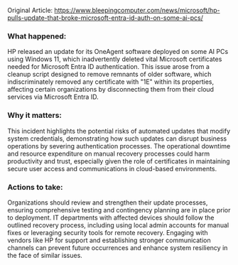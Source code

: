 Original Article: https://www.bleepingcomputer.com/news/microsoft/hp-pulls-update-that-broke-microsoft-entra-id-auth-on-some-ai-pcs/

### What happened:

HP released an update for its OneAgent software deployed on some AI PCs using Windows 11, which inadvertently deleted vital Microsoft certificates needed for Microsoft Entra ID authentication. This issue arose from a cleanup script designed to remove remnants of older software, which indiscriminately removed any certificate with "1E" within its properties, affecting certain organizations by disconnecting them from their cloud services via Microsoft Entra ID.

### Why it matters:

This incident highlights the potential risks of automated updates that modify system credentials, demonstrating how such updates can disrupt business operations by severing authentication processes. The operational downtime and resource expenditure on manual recovery processes could harm productivity and trust, especially given the role of certificates in maintaining secure user access and communications in cloud-based environments.

### Actions to take:

Organizations should review and strengthen their update processes, ensuring comprehensive testing and contingency planning are in place prior to deployment. IT departments with affected devices should follow the outlined recovery process, including using local admin accounts for manual fixes or leveraging security tools for remote recovery. Engaging with vendors like HP for support and establishing stronger communication channels can prevent future occurrences and enhance system resiliency in the face of similar issues.